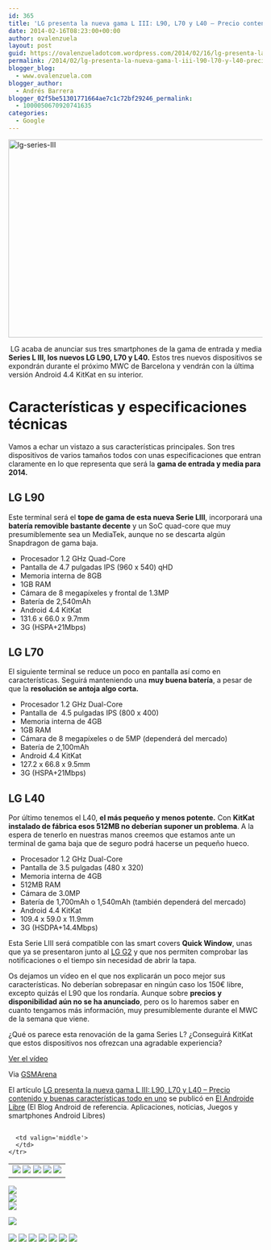 ```yaml
---
id: 365
title: 'LG presenta la nueva gama L III: L90, L70 y L40 – Precio contenido y buenas características todo en uno'
date: 2014-02-16T08:23:00+00:00
author: ovalenzuela
layout: post
guid: https://ovalenzueladotcom.wordpress.com/2014/02/16/lg-presenta-la-nueva-gama-l-iii-l90-l70-y-l40-precio-contenido-y-buenas-caracteristicas-todo-en-uno
permalink: /2014/02/lg-presenta-la-nueva-gama-l-iii-l90-l70-y-l40-precio-contenido-y-buenas-caracteristicas-todo-en-uno.html
blogger_blog:
  - www.ovalenzuela.com
blogger_author:
  - Andrés Barrera
blogger_02f5be51301771664ae7c1c72bf29246_permalink:
  - 1000050670920741635
categories:
  - Google
---
```

[<img class="size-full wp-image-127349 aligncenter" alt="lg-series-III" src="http://www.elandroidelibre.com/wp-content/uploads/2014/02/lg-series-III.jpg" width="680" height="393" />](http://www.elandroidelibre.com/wp-content/uploads/2014/02/lg-series-III.jpg)

 LG acaba de anunciar sus tres smartphones de la gama de entrada y media **Series L III, los nuevos LG L90, L70 y L40.** Estos tres nuevos dispositivos se expondrán durante el próximo MWC de Barcelona y vendrán con la última versión Android 4.4 KitKat en su interior.

# Características y especificaciones técnicas

Vamos a echar un vistazo a sus características principales. Son tres dispositivos de varios tamaños todos con unas especificaciones que entran claramente en lo que representa que será la **gama de entrada y media para 2014.**

## LG L90

Este terminal será el **tope de gama de esta nueva Serie LIII**, incorporará una **batería removible bastante decente** y un SoC quad-core que muy presumiblemente sea un MediaTek, aunque no se descarta algún Snapdragon de gama baja.

  * Procesador 1.2 GHz Quad-Core
  * Pantalla de 4.7 pulgadas IPS (960 x 540) qHD
  * Memoria interna de 8GB
  * 1GB RAM
  * Cámara de 8 megapíxeles y frontal de 1.3MP
  * Batería de 2,540mAh
  * Android 4.4 KitKat
  * 131.6 x 66.0 x 9.7mm
  * 3G (HSPA+21Mbps)

## LG L70

El siguiente terminal se reduce un poco en pantalla así como en características. Seguirá manteniendo una **muy buena batería**, a pesar de que la **resolución se antoja algo corta.**

  * Procesador 1.2 GHz Dual-Core
  * Pantalla de  4.5 pulgadas IPS (800 x 400)
  * Memoria interna de 4GB
  * 1GB RAM
  * Cámara de 8 megapíxeles o de 5MP (dependerá del mercado)
  * Batería de 2,100mAh
  * Android 4.4 KitKat
  * 127.2 x 66.8 x 9.5mm
  * 3G (HSPA+21Mbps)

## LG L40

Por último tenemos el L40, **el más pequeño y menos potente.** Con **KitKat instalado de fábrica esos 512MB no deberían suponer un problema**. A la espera de tenerlo en nuestras manos creemos que estamos ante un terminal de gama baja que de seguro podrá hacerse un pequeño hueco.

  * Procesador 1.2 GHz Dual-Core
  * Pantalla de 3.5 pulgadas (480 x 320)
  * Memoria interna de 4GB
  * 512MB RAM
  * Cámara de 3.0MP
  * Batería de 1,700mAh o 1,540mAh (también dependerá del mercado)
  * Android 4.4 KitKat
  * 109.4 x 59.0 x 11.9mm
  * 3G (HSDPA+14.4Mbps)

Esta Serie LIII será compatible con las smart covers **Quick Window**, unas que ya se presentaron junto al <a href="http://www.elandroidelibre.com/2013/08/todos-los-detalles-del-lg-g2-boton-tactil-gram-bateria-camara-sonido-hifi-benchmarks-y-mas.html" target="_blank">LG G2</a> y que nos permiten comprobar las notificaciones o el tiempo sin necesidad de abrir la tapa.

Os dejamos un vídeo en el que nos explicarán un poco mejor sus características. No deberían sobrepasar en ningún caso los 150€ libre, excepto quizás el L90 que los rondaría. Aunque sobre **precios y disponibilidad aún no se ha anunciado**, pero os lo haremos saber en cuanto tengamos más información, muy presumiblemente durante el MWC de la semana que viene.

¿Qué os parece esta renovación de la gama Series L? ¿Conseguirá KitKat que estos dispositivos nos ofrezcan una agradable experiencia?

[Ver el vídeo](http://www.elandroidelibre.com/2014/02/lg-presenta-la-nueva-gama-l-iii-l90-l70-y-l40-precio-contenido-y-buenas-caracteristicas-todo-en-uno.html)

Via <a href="http://www.gsmarena.com/lg_announces_l_series_iii_trio_of_lowend_and_midrange_devices-news-7831.php" target="_blank">GSMArena</a>

El artículo [LG presenta la nueva gama L III: L90, L70 y L40 – Precio contenido y buenas características todo en uno](http://www.elandroidelibre.com/2014/02/lg-presenta-la-nueva-gama-l-iii-l90-l70-y-l40-precio-contenido-y-buenas-caracteristicas-todo-en-uno.html) se publicó en [El Androide Libre](http://www.elandroidelibre.com) (El Blog Android de referencia. Aplicaciones, noticias, Juegos y smartphones Android Libres)


<img width="1" height="1" src="http://rss.feedsportal.com/c/34005/f/617036/s/37286829/sc/5/mf.gif" border="0" /> 

<div>
  <table border='0'>
    <tr>
      <td valign='middle'>
        <a href="http://share.feedsportal.com/share/twitter/?u=http%3A%2F%2Fwww.elandroidelibre.com%2F2014%2F02%2Flg-presenta-la-nueva-gama-l-iii-l90-l70-y-l40-precio-contenido-y-buenas-caracteristicas-todo-en-uno.html&t=LG+presenta+la+nueva+gama+L+III%3A+L90%2C+L70+y+L40+%E2%80%93+Precio+contenido+y+buenas+caracter%C3%ADsticas+todo+en+uno" target="_blank"><img src="http://res3.feedsportal.com/social/twitter.png" border="0" /></a> <a href="http://share.feedsportal.com/share/facebook/?u=http%3A%2F%2Fwww.elandroidelibre.com%2F2014%2F02%2Flg-presenta-la-nueva-gama-l-iii-l90-l70-y-l40-precio-contenido-y-buenas-caracteristicas-todo-en-uno.html&t=LG+presenta+la+nueva+gama+L+III%3A+L90%2C+L70+y+L40+%E2%80%93+Precio+contenido+y+buenas+caracter%C3%ADsticas+todo+en+uno" target="_blank"><img src="http://res3.feedsportal.com/social/facebook.png" border="0" /></a> <a href="http://share.feedsportal.com/share/linkedin/?u=http%3A%2F%2Fwww.elandroidelibre.com%2F2014%2F02%2Flg-presenta-la-nueva-gama-l-iii-l90-l70-y-l40-precio-contenido-y-buenas-caracteristicas-todo-en-uno.html&t=LG+presenta+la+nueva+gama+L+III%3A+L90%2C+L70+y+L40+%E2%80%93+Precio+contenido+y+buenas+caracter%C3%ADsticas+todo+en+uno" target="_blank"><img src="http://res3.feedsportal.com/social/linkedin.png" border="0" /></a> <a href="http://share.feedsportal.com/share/gplus/?u=http%3A%2F%2Fwww.elandroidelibre.com%2F2014%2F02%2Flg-presenta-la-nueva-gama-l-iii-l90-l70-y-l40-precio-contenido-y-buenas-caracteristicas-todo-en-uno.html&t=LG+presenta+la+nueva+gama+L+III%3A+L90%2C+L70+y+L40+%E2%80%93+Precio+contenido+y+buenas+caracter%C3%ADsticas+todo+en+uno" target="_blank"><img src="http://res3.feedsportal.com/social/googleplus.png" border="0" /></a> <a href="http://share.feedsportal.com/share/email/?u=http%3A%2F%2Fwww.elandroidelibre.com%2F2014%2F02%2Flg-presenta-la-nueva-gama-l-iii-l90-l70-y-l40-precio-contenido-y-buenas-caracteristicas-todo-en-uno.html&t=LG+presenta+la+nueva+gama+L+III%3A+L90%2C+L70+y+L40+%E2%80%93+Precio+contenido+y+buenas+caracter%C3%ADsticas+todo+en+uno" target="_blank"><img src="http://res3.feedsportal.com/social/email.png" border="0" /></a>
      </td>
      
      <td valign='middle'>
      </td>
    </tr>
  </table>
</div>

[<img src="http://da.feedsportal.com/r/186530574812/u/49/f/617036/c/34005/s/37286829/sc/5/rc/1/rc.img" border="0" />](http://da.feedsportal.com/r/186530574812/u/49/f/617036/c/34005/s/37286829/sc/5/rc/1/rc.htm)  
[<img src="http://da.feedsportal.com/r/186530574812/u/49/f/617036/c/34005/s/37286829/sc/5/rc/2/rc.img" border="0" />](http://da.feedsportal.com/r/186530574812/u/49/f/617036/c/34005/s/37286829/sc/5/rc/2/rc.htm)  
[<img src="http://da.feedsportal.com/r/186530574812/u/49/f/617036/c/34005/s/37286829/sc/5/rc/3/rc.img" border="0" />](http://da.feedsportal.com/r/186530574812/u/49/f/617036/c/34005/s/37286829/sc/5/rc/3/rc.htm)

[<img src="http://da.feedsportal.com/r/186530574812/u/49/f/617036/c/34005/s/37286829/a2.img" border="0" />](http://da.feedsportal.com/r/186530574812/u/49/f/617036/c/34005/s/37286829/a2.htm)
<img width="1" height="1" src="http://pi.feedsportal.com/r/186530574812/u/49/f/617036/c/34005/s/37286829/a2t.img" border="0" /> 

<div>
  <a href="http://feeds.feedburner.com/~ff/elandroidelibre?a=R0R_5JHAx5s:Vuw9ENnNYZo:ecdYMiMMAMM"><img src="http://feeds.feedburner.com/~ff/elandroidelibre?d=ecdYMiMMAMM" border="0" /></a> <a href="http://feeds.feedburner.com/~ff/elandroidelibre?a=R0R_5JHAx5s:Vuw9ENnNYZo:V_sGLiPBpWU"><img src="http://feeds.feedburner.com/~ff/elandroidelibre?i=R0R_5JHAx5s:Vuw9ENnNYZo:V_sGLiPBpWU" border="0" /></a> <a href="http://feeds.feedburner.com/~ff/elandroidelibre?a=R0R_5JHAx5s:Vuw9ENnNYZo:7Q72WNTAKBA"><img src="http://feeds.feedburner.com/~ff/elandroidelibre?d=7Q72WNTAKBA" border="0" /></a> <a href="http://feeds.feedburner.com/~ff/elandroidelibre?a=R0R_5JHAx5s:Vuw9ENnNYZo:dnMXMwOfBR0"><img src="http://feeds.feedburner.com/~ff/elandroidelibre?d=dnMXMwOfBR0" border="0" /></a> <a href="http://feeds.feedburner.com/~ff/elandroidelibre?a=R0R_5JHAx5s:Vuw9ENnNYZo:yIl2AUoC8zA"><img src="http://feeds.feedburner.com/~ff/elandroidelibre?d=yIl2AUoC8zA" border="0" /></a> <a href="http://feeds.feedburner.com/~ff/elandroidelibre?a=R0R_5JHAx5s:Vuw9ENnNYZo:qj6IDK7rITs"><img src="http://feeds.feedburner.com/~ff/elandroidelibre?d=qj6IDK7rITs" border="0" /></a> <a href="http://feeds.feedburner.com/~ff/elandroidelibre?a=R0R_5JHAx5s:Vuw9ENnNYZo:I9og5sOYxJI"><img src="http://feeds.feedburner.com/~ff/elandroidelibre?d=I9og5sOYxJI" border="0" /></a>
</div>

<img src="http://feeds.feedburner.com/~r/elandroidelibre/~4/R0R_5JHAx5s" height="1" width="1" />